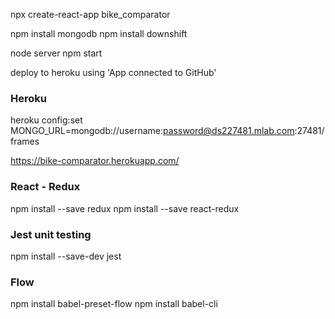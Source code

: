 npx create-react-app bike_comparator

npm install mongodb
npm install downshift

node server
npm start

deploy to heroku using 'App connected to GitHub'

### Heroku

heroku config:set MONGO_URL=mongodb://username:password@ds227481.mlab.com:27481/frames

https://bike-comparator.herokuapp.com/

### React - Redux
npm install --save redux
npm install --save react-redux

### Jest unit testing
npm install --save-dev jest

### Flow
npm install babel-preset-flow
npm install babel-cli
